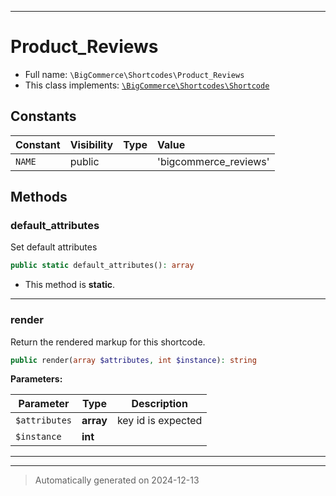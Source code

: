 ***

# Product_Reviews





* Full name: `\BigCommerce\Shortcodes\Product_Reviews`
* This class implements:
[`\BigCommerce\Shortcodes\Shortcode`](./classes/BigCommerce/Shortcodes/Shortcode.md)


## Constants

| Constant | Visibility | Type | Value |
|:---------|:-----------|:-----|:------|
|`NAME`|public| |&#039;bigcommerce_reviews&#039;|


## Methods


### default_attributes

Set default attributes

```php
public static default_attributes(): array
```



* This method is **static**.








***

### render

Return the rendered markup for this shortcode.

```php
public render(array $attributes, int $instance): string
```








**Parameters:**

| Parameter | Type | Description |
|-----------|------|-------------|
| `$attributes` | **array** | key id is expected |
| `$instance` | **int** |  |





***


***
> Automatically generated on 2024-12-13
